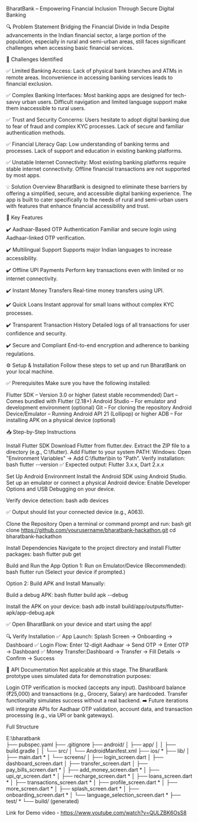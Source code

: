 BharatBank – Empowering Financial Inclusion Through Secure Digital Banking

🔍 Problem Statement Bridging the Financial Divide in India Despite advancements in the Indian financial sector, a large portion of the population, especially in rural and semi-urban areas, still faces significant challenges when accessing basic financial services.

🚨 Challenges Identified

✅ Limited Banking Access: Lack of physical bank branches and ATMs in remote areas. Inconvenience in accessing banking services leads to financial exclusion.

✅ Complex Banking Interfaces: Most banking apps are designed for tech-savvy urban users. Difficult navigation and limited language support make them inaccessible to rural users.

✅ Trust and Security Concerns: Users hesitate to adopt digital banking due to fear of fraud and complex KYC processes. Lack of secure and familiar authentication methods.

✅ Financial Literacy Gap: Low understanding of banking terms and processes. Lack of support and education in existing banking platforms.

✅ Unstable Internet Connectivity: Most existing banking platforms require stable internet connectivity. Offline financial transactions are not supported by most apps.

💡 Solution Overview BharatBank is designed to eliminate these barriers by offering a simplified, secure, and accessible digital banking experience. The app is built to cater specifically to the needs of rural and semi-urban users with features that enhance financial accessibility and trust.

🚀 Key Features

✔️ Aadhaar-Based OTP Authentication Familiar and secure login using Aadhaar-linked OTP verification.

✔️ Multilingual Support Supports major Indian languages to increase accessibility.

✔️ Offline UPI Payments Perform key transactions even with limited or no internet connectivity.

✔️ Instant Money Transfers Real-time money transfers using UPI.

✔️ Quick Loans Instant approval for small loans without complex KYC processes.

✔️ Transparent Transaction History Detailed logs of all transactions for user confidence and security.

✔️ Secure and Compliant End-to-end encryption and adherence to banking regulations.

⚙️ Setup & Installation Follow these steps to set up and run BharatBank on your local machine.

✅ Prerequisites Make sure you have the following installed:

Flutter SDK – Version 3.0 or higher (latest stable recommended) Dart – Comes bundled with Flutter (2.18+) Android Studio – For emulator and development environment (optional) Git – For cloning the repository Android Device/Emulator – Running Android API 21 (Lollipop) or higher ADB – For installing APK on a physical device (optional)

📥 Step-by-Step Instructions

Install Flutter SDK Download Flutter from flutter.dev. Extract the ZIP file to a directory (e.g., C:\flutter). Add Flutter to your system PATH: Windows: Open "Environment Variables" → Add C:\flutter\bin to "Path".
Verify installation: bash flutter --version ✅ Expected output: Flutter 3.x.x, Dart 2.x.x

Set Up Android Environment
Install the Android SDK using Android Studio. Set up an emulator or connect a physical Android device: Enable Developer Options and USB Debugging on your device.

Verify device detection: bash adb devices

✅ Output should list your connected device (e.g., A063).

Clone the Repository Open a terminal or command prompt and run:
bash git clone https://github.com/yourusername/bharatbank-hackathon.git cd bharatbank-hackathon

Install Dependencies Navigate to the project directory and install Flutter packages: bash flutter pub get

Build and Run the App Option 1: Run on Emulator/Device (Recommended): bash flutter run (Select your device if prompted.)

Option 2: Build APK and Install Manually:

Build a debug APK: bash flutter build apk --debug

Install the APK on your device: bash adb install build/app/outputs/flutter-apk/app-debug.apk

✅ Open BharatBank on your device and start using the app!

🔍 Verify Installation ✅ App Launch: Splash Screen → Onboarding → Dashboard ✅ Login Flow: Enter 12-digit Aadhaar → Send OTP → Enter OTP → Dashboard ✅ Money Transfer:Dashboard → Transfer → Fill Details → Confirm → Success

📡 API Documentation Not applicable at this stage. The BharatBank prototype uses simulated data for demonstration purposes:

Login OTP verification is mocked (accepts any input). Dashboard balance (₹25,000) and transactions (e.g., Grocery, Salary) are hardcoded. Transfer functionality simulates success without a real backend. ➡️ Future iterations will integrate APIs for Aadhaar OTP validation, account data, and transaction processing (e.g., via UPI or bank gateways).



Full Structure

E:\bharatbank\
├── pubspec.yaml
├── .gitignore
├── android/
│   ├── app/
│   │   ├── build.gradle
│   │   └── src/
│   └── AndroidManifest.xml
├── ios/ *
├── lib/
│   ├── main.dart *
│   └── screens/
│       ├── login_screen.dart
│       ├── dashboard_screen.dart
│       ├── transfer_screen.dart
│       ├── pay_bills_screen.dart *
│       ├── add_money_screen.dart *
│       ├── upi_qr_screen.dart *
│       ├── recharge_screen.dart *
│       ├── loans_screen.dart *
│       ├── transactions_screen.dart *
│       ├── profile_screen.dart *
│       ├── more_screen.dart *
│       ├── splash_screen.dart *
│       ├── onboarding_screen.dart *
│       └── language_selection_screen.dart *
├── test/ *
└── build/ (generated)


Link for Demo video - https://www.youtube.com/watch?v=QULZBK6OsS8
